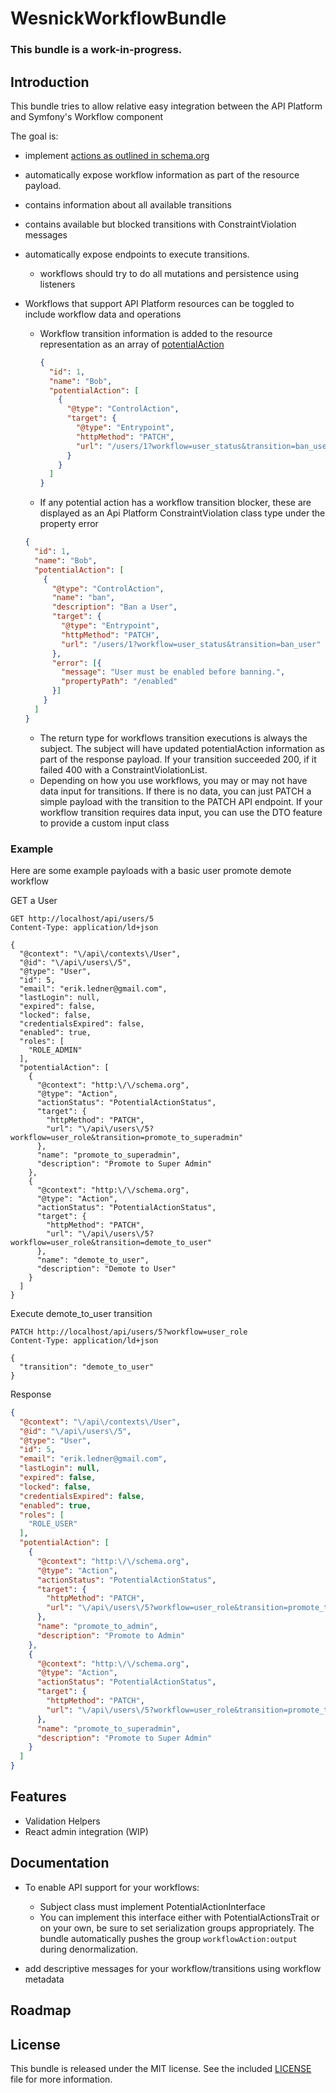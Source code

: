 WesnickWorkflowBundle
==================

### This bundle is a work-in-progress.

Introduction
------------

This bundle tries to allow relative easy integration between the API Platform and Symfony's Workflow component

The goal is:
 - implement [actions as outlined in schema.org](https://schema.org/docs/actions.html) 
 - automatically expose workflow information as part of the resource payload.
  - contains information about all available transitions
  - contains available but blocked transitions with ConstraintViolation messages 
 - automatically expose endpoints to execute transitions.
   - workflows should try to do all mutations and persistence using listeners

- Workflows that support API Platform resources can be toggled to include workflow data and operations
  - Workflow transition information is added to the resource representation as an array of [potentialAction](https://schema.org/docs/actions.html)
    ```json
    {
      "id": 1,
      "name": "Bob",
      "potentialAction": [
        {
          "@type": "ControlAction",
          "target": {
            "@type": "Entrypoint",
            "httpMethod": "PATCH",
            "url": "/users/1?workflow=user_status&transition=ban_user"
          }
        }
      ]
    }
    
    ```
  -  If any potential action has a workflow transition blocker, these are displayed as an Api Platform ConstraintViolation class type under the property error
    ```json
    {
      "id": 1,
      "name": "Bob",
      "potentialAction": [
        {
          "@type": "ControlAction",
          "name": "ban",
          "description": "Ban a User",
          "target": {
            "@type": "Entrypoint",
            "httpMethod": "PATCH",
            "url": "/users/1?workflow=user_status&transition=ban_user"
          },
          "error": [{
            "message": "User must be enabled before banning.",
            "propertyPath": "/enabled"
          }]
        }
      ]
    }
    ```
  - The return type for workflows transition executions is always the subject.  The subject will have updated potentialAction information as part of the response payload.  If your transition succeeded 200, if it failed 400 with a ConstraintViolationList.  
  - Depending on how you use workflows, you may or may not have data input for transitions. If there is no data, you can just PATCH a simple payload with the transition to the PATCH API endpoint. If your workflow transition requires data input, you can use the DTO feature to provide a custom input class

### Example
Here are some example payloads with a basic user promote demote workflow

GET a User
```
GET http://localhost/api/users/5
Content-Type: application/ld+json

{
  "@context": "\/api\/contexts\/User",
  "@id": "\/api\/users\/5",
  "@type": "User",
  "id": 5,
  "email": "erik.ledner@gmail.com",
  "lastLogin": null,
  "expired": false,
  "locked": false,
  "credentialsExpired": false,
  "enabled": true,
  "roles": [
    "ROLE_ADMIN"
  ],
  "potentialAction": [
    {
      "@context": "http:\/\/schema.org",
      "@type": "Action",
      "actionStatus": "PotentialActionStatus",
      "target": {
        "httpMethod": "PATCH",
        "url": "\/api\/users\/5?workflow=user_role&transition=promote_to_superadmin"
      },
      "name": "promote_to_superadmin",
      "description": "Promote to Super Admin"
    },
    {
      "@context": "http:\/\/schema.org",
      "@type": "Action",
      "actionStatus": "PotentialActionStatus",
      "target": {
        "httpMethod": "PATCH",
        "url": "\/api\/users\/5?workflow=user_role&transition=demote_to_user"
      },
      "name": "demote_to_user",
      "description": "Demote to User"
    }
  ]
}
```
Execute demote_to_user transition
```
PATCH http://localhost/api/users/5?workflow=user_role
Content-Type: application/ld+json

{
  "transition": "demote_to_user"
}
```
Response
```json
{
  "@context": "\/api\/contexts\/User",
  "@id": "\/api\/users\/5",
  "@type": "User",
  "id": 5,
  "email": "erik.ledner@gmail.com",
  "lastLogin": null,
  "expired": false,
  "locked": false,
  "credentialsExpired": false,
  "enabled": true,
  "roles": [
    "ROLE_USER"
  ],
  "potentialAction": [
    {
      "@context": "http:\/\/schema.org",
      "@type": "Action",
      "actionStatus": "PotentialActionStatus",
      "target": {
        "httpMethod": "PATCH",
        "url": "\/api\/users\/5?workflow=user_role&transition=promote_to_admin"
      },
      "name": "promote_to_admin",
      "description": "Promote to Admin"
    },
    {
      "@context": "http:\/\/schema.org",
      "@type": "Action",
      "actionStatus": "PotentialActionStatus",
      "target": {
        "httpMethod": "PATCH",
        "url": "\/api\/users\/5?workflow=user_role&transition=promote_to_superadmin"
      },
      "name": "promote_to_superadmin",
      "description": "Promote to Super Admin"
    }
  ]
}
```  


Features
--------

- Validation Helpers
- React admin integration (WIP)

Documentation
-------------

- To enable API support for your workflows:

  - Subject class must implement PotentialActionInterface
  - You can implement this interface either with PotentialActionsTrait or on your own, be sure to set serialization groups appropriately. The bundle automatically pushes the group ```workflowAction:output``` during denormalization. 
 - add descriptive messages for your workflow/transitions using workflow metadata


Roadmap
-------

License
-------

This bundle is released under the MIT license. See the included
[LICENSE](src/Resources/meta/LICENSE) file for more information.
